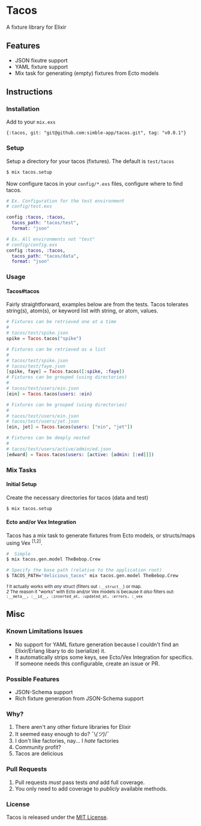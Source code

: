 Tacos
=====

A fixture library for Elixir

## Features

* JSON fixutre support
* YAML fixture support 
* Mix task for generating (empty) fixtures from Ecto models

## Instructions

### Installation

Add to your `mix.exs`

`{:tacos, git: "git@github.com:simble-app/tacos.git", tag: "v0.0.1"}`

### Setup

Setup a directory for your tacos (fixtures). The default is `test/tacos`

```bash
$ mix tacos.setup
```

Now configure tacos in your `config/*.exs` files, configure where to find tacos.

```elixir
# Ex. Configuration for the test environment
# config/test.exs

config :tacos, :tacos,
  tacos_path: "tacos/test",
  format: "json"

# Ex. All environments not "test"
# config/config.exs
config :tacos, :tacos,
  tacos_path: "tacos/data",
  format: "json"
```

### Usage

#### Tacos#tacos
Fairly straightforward, examples below are from the tests. Tacos tolerates string(s), atom(s), or keyword list with string, or atom, values.

```elixir
# Fixtures can be retrieved one at a time
#
# tacos/test/spike.json
spike = Tacos.tacos("spike")

# Fixtures can be retrieved as a list
#
# tacos/test/spike.json
# tacos/test/faye.json
[spike, faye] = Tacos.tacos([:spike, :faye])
# Fixtures can be grouped (using directories)
#
# tacos/test/users/ein.json
[ein] = Tacos.tacos(users: :ein)

# Fixtures can be grouped (using directories)
#
# tacos/test/users/ein.json
# tacos/test/users/jet.json
[ein, jet] = Tacos.tacos(users: ["ein", "jet"])

# Fixtures can be deeply nested
#
# tacos/test/users/active/admin/ed.json
[edward] = Tacos.tacos(users: [active: [admin: [:ed]]])
```

### Mix Tasks

#### Initial Setup

Create the necessary directories for tacos (data and test)

```bash
$ mix tacos.setup
```

#### Ecto and/or Vex Integration

Tacos has a mix task to generate fixtures from Ecto models, or structs/maps using Vex <sup>[1,2]</sup>.

```bash
#  Simple
$ mix tacos.gen.model TheBebop.Crew

# Specify the base path (relative to the application root)
$ TACOS_PATH="delicious_tacos" mix tacos.gen.model TheBebop.Crew
```

<sub>*1* It actually works with _any_ struct (filters out `:__struct__`) or map.</sub><br><sub>*2* The reason it "works" with Ecto and/or Vex models is because it _also_ filters out: `:__meta__, :__id__, :inserted_at, :updated_at, :errors, :_vex`</sub>

## Misc

### Known Limitations Issues

* No support for YAML fixture generation because I couldn't find an Elixir/Erlang libary to do (serialize) it.
* It automatically strips some keys, see Ecto/Vex Integration for specifics. If someone needs this configurable, create an issue or PR.

### Possible Features

* JSON-Schema support
* Rich fixture generation from JSON-Schema support

### Why?

1. There aren't any other fixture libraries for Elixir
1. It seemed easy enough to do?  ¯\\_(ツ)_/¯
1. I don't like factories, nay... I _hate_ factories
1. Community profit?
1. Tacos are delicious

### Pull Requests

1. Pull requests _must_ pass tests _and_ add full coverage.
1. You only need to add coverage to _publicly_ available methods.

### License

Tacos is released under the [MIT License](http://www.opensource.org/licenses/MIT).
